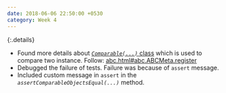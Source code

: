 ```yaml
---
date: 2018-06-06 22:50:00 +0530
category: Week 4
---
```


{:.details}
- Found more details about [_`Comparable(...)`_ class](https://gitlab.com/coala/coala-utils/blob/master/coala_utils/Comparable.py) which is used to compare two instance.
Follow: [abc.html#abc.ABCMeta.register](https://docs.python.org/3/library/abc.html#abc.ABCMeta.register)
- Debugged the failure of tests. Failure was because of `assert` message.
- Included custom message in `assert` in the _`assertComparableObjectsEqual(...)`_ method.